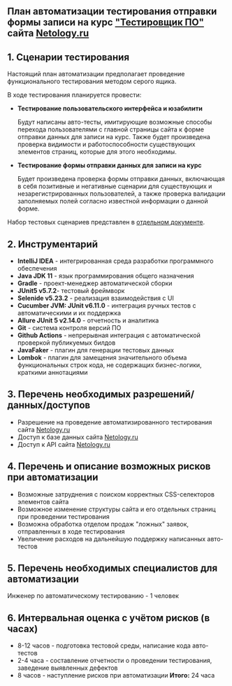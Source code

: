 ## План автоматизации тестирования отправки формы записи на курс ["Тестировщик ПО"](https://netology.ru/programs/qa) сайта [Netology.ru](https://netology.ru/)

## 1. Сценарии тестирования

Настоящий план автоматизации предполагает проведение функционального тестирования методом серого ящика.

В ходе тестирования планируется провести:

- **Тестирование пользовательского интерфейса и юзабилити**
  
  Будут написаны авто-тесты, имитирующие возможные способы перехода пользователями с главной страницы сайта 
  к форме отправки данных для записи на курс. Также будет произведена проверка видимости и работоспособности 
  существующих элементов страниц, которые для этого необходимы.
  
  
- **Тестирование формы отправки данных для записи на курс**  
  
  Будет произведена проверка формы отправки данных, включающая в себя позитивные и негативные сценарии 
  для существующих и незарегистрированных пользователей, а также проверка валидации заполняемых полей согласно известной 
  информации о данной форме. 

Набор тестовых сценариев представлен в [отдельном документе](https://github.com/evgsemenov/6.4-Automation-Plan/blob/master/test_suit.md).

## 2. Инструментарий

- **IntelliJ IDEA** - интегрированная среда разработки программного обеспечения
- **Java JDK 11** - язык программирования общего назначения 
- **Gradle** - проект-менеджер автоматической сборки
- **JUnit5 v5.7.2**- тестовый фреймворк
- **Selenide v5.23.2** - реализация взаимодействия с UI
- **Cucumber JVM: JUnit v6.11.0** - интеграция ручных тестов с автоматическими и их поддержка
- **Allure JUnit 5 v2.14.0** - отчетность и аналитика
- **Git** - система контроля версий ПО
- **Github Actions** - непрерывная интеграция с автоматической проверкой публикуемых билдов
- **JavaFaker** - плагин для генерации тестовых данных
- **Lombok** - плагин для замещения значительного объема функциональных строк кода, не содержащих бизнес-логики,  
краткими аннотациями

## 3. Перечень необходимых разрешений/данных/доступов

- Разрешение на проведение автоматизированного тестирования сайта [Netology.ru](https://netology.ru/)
- Доступ к базе данных сайта [Netology.ru](https://netology.ru/)
- Доступ к API сайта [Netology.ru](https://netology.ru/)

## 4. Перечень и описание возможных рисков при автоматизации

- Возможные затруднения с поиском корректных CSS-селекторов элементов сайта
- Возможное изменение структуры сайта и его отдельных страниц при проведении тестирования
- Возможна обработка отделом продаж "ложных" заявок, отправленных в ходе тестирования
- Увеличение расходов на дальнейшую поддержку написанных авто-тестов

## 5. Перечень необходимых специалистов для автоматизации

Инженер по автоматическому тестированию - 1 человек

## 6. Интервальная оценка с учётом рисков (в часах)

- 8-12 часов - подготовка тестовой среды, написание кода авто-тестов
- 2-4 часа - составление отчетности о проведении тестирования, заведение выявленных дефектов
- 8 часов - наступление рисков при автоматизации
  **Итого:** 24 часа

